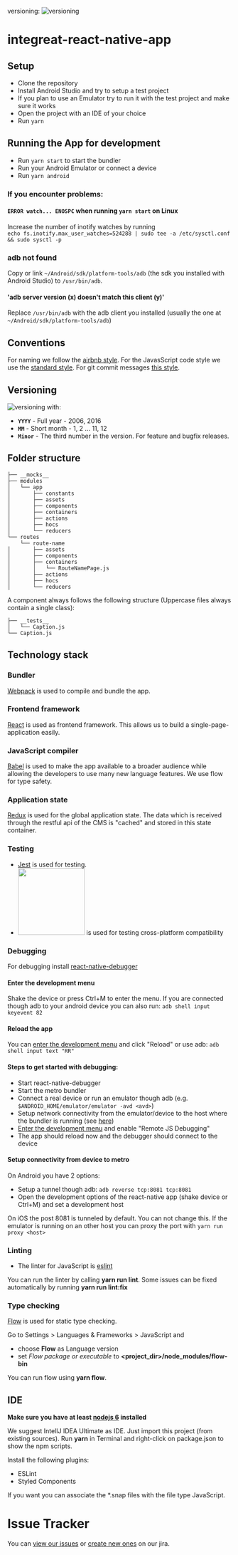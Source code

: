 versioning: ![versioning](https://img.shields.io/badge/calver-YYYY.MM.PATCH-22bfda.svg)
# integreat-react-native-app

## Setup

* Clone the repository
* Install Android Studio and try to setup a test project
* If you plan to use an Emulator try to run it with the test project and make sure it works
* Open the project with an IDE of your choice
* Run `yarn`

## Running the App for development

* Run `yarn start` to start the bundler
* Run your Android Emulator or connect a device
* Run `yarn android`


### If you encounter problems:
    
#### `ERROR watch... ENOSPC` when running `yarn start` on Linux

Increase the number of inotify watches by running  
`echo fs.inotify.max_user_watches=524288 | sudo tee -a /etc/sysctl.conf && sudo sysctl -p`

### adb not found
Copy or link `~/Android/sdk/platform-tools/adb` (the sdk you installed with Android Studio) to `/usr/bin/adb`.

#### 'adb server version (x) doesn't match this client (y)'

Replace `/usr/bin/adb` with the adb client you installed (usually the one at `~/Android/sdk/platform-tools/adb`)

## Conventions

For naming we follow the [airbnb style](https://github.com/airbnb/javascript/tree/master/react). 
For the JavasScript code style we use the [standard style](https://standardjs.com/).
For git commit messages [this style](https://github.com/erlang/otp/wiki/Writing-good-commit-messages).

## Versioning
![versioning](https://img.shields.io/badge/calver-YYYY.MM.PATCH-22bfda.svg) with:
* **`YYYY`** - Full year - 2006, 2016
* **`MM`** - Short month - 1, 2 ... 11, 12
* **`Minor`** - The third number in the version. For feature and bugfix releases.

## Folder structure
```
├── __mocks__
├── modules
│   └── app
│       ├── constants
│       ├── assets
│       ├── components
│       ├── containers
│       ├── actions
│       ├── hocs
│       └── reducers
└── routes
    └── route-name
│       ├── assets
│       ├── components
│       ├── containers
│       │   └── RouteNamePage.js
│       ├── actions
│       ├── hocs
│       └── reducers
```
A component always follows the following structure (Uppercase files always contain a single class):
```
├── __tests__
│   └── Caption.js
└── Caption.js
```

## Technology stack

### Bundler
[Webpack](https://facebook.github.io/metro/) is used to compile and bundle the app.

### Frontend framework
[React](https://facebook.github.io/react/) is used as frontend framework.
This allows us to build a single-page-application easily.

### JavaScript compiler
[Babel](https://babeljs.io/) is used to make the app available to a broader audience while 
allowing the developers to use many new language features. We use flow for type safety.

### Application state
[Redux](http://redux.js.org/) is used for the global application state. 
The data which is received through the restful api of the CMS is "cached" and stored in this state container.

### Testing
* [Jest](https://facebook.github.io/jest/) is used for testing.
* [<img src="https://d2ogrdw2mh0rsl.cloudfront.net/production/images/static/header/header-logo.svg" width="150">](https://www.browserstack.com) is used for testing cross-platform compatibility

### Debugging
For debugging install [react-native-debugger](https://github.com/jhen0409/react-native-debugger)

#### Enter the development menu
Shake the device or press Ctrl+M to enter the menu. If you are connected though adb to your android device you can also 
run: `adb shell input keyevent 82`

#### Reload the app
You can [enter the development menu](#enter-the-development-menu) and click "Reload" or use adb: `adb shell input text "RR"`

#### Steps to get started with debugging:
* Start react-native-debugger
* Start the metro bundler
* Connect a real device or run an emulator though adb (e.g. `$ANDROID_HOME/emulator/emulator -avd <avd>`)
* Setup network connectivity from the emulator/device to the host where the bundler is running (see [here](#setup-connectivity-from-device-to-metro))
* [Enter the development menu](#enter-the-development-menu) and enable "Remote JS Debugging"
* The app should reload now and the debugger should connect to the device

#### Setup connectivity from device to metro
On Android you have 2 options:
* Setup a tunnel though adb: `adb reverse tcp:8081 tcp:8081`
* Open the development options of the react-native app (shake device or Ctrl+M) and set a development host

On iOS the post 8081 is tunneled by default. You can not change this. If the emulator is running on an other host you 
can proxy the port with `yarn run proxy <host>`

### Linting
* The linter for JavaScript is [eslint](http://eslint.org/)

You can run the linter by calling **yarn run lint**. Some issues can be fixed automatically by running **yarn run lint:fix**

### Type checking
[Flow](https://flow.org/) is used for static type checking.

Go to Settings > Languages & Frameworks > JavaScript and
* choose **Flow** as Language version
* set *Flow package or executable* to **<project_dir>/node_modules/flow-bin**

You can run flow using **yarn flow**. 

## IDE
**Make sure you have at least [nodejs 6](https://nodejs.org/) installed**

We suggest IntellJ IDEA Ultimate as IDE. Just import this project (from existing sources).
Run **yarn** in Terminal and right-click on package.json to show the npm scripts. 

Install the following plugins:
* ESLint
* Styled Components
   
If you want you can associate the *.snap files with the file type JavaScript.

# Issue Tracker

You can [view our issues](https://issues.integreat-app.de/projects/NATIVE) or [create new ones](https://issues.integreat-app.de/secure/CreateIssue!default.jspa) on our jira.
